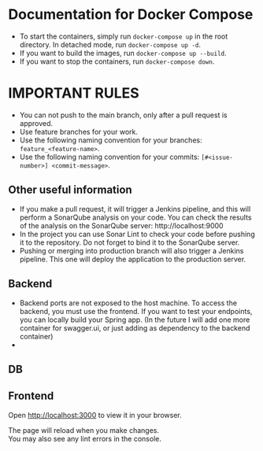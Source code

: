 # Documentation for Docker Compose

- To start the containers, simply run `docker-compose up` in the root directory. In detached mode, run `docker-compose up -d`.
- If you want to build the images, run `docker-compose up --build`.
- If you want to stop the containers, run `docker-compose down`.

# IMPORTANT RULES
- You can not push to the main branch, only after a pull request is approved.
- Use feature branches for your work.
- Use the following naming convention for your branches: `feature_<feature-name>`.
- Use the following naming convention for your commits: `[#<issue-number>] <commit-message>`.

## Other useful information

- If you make a pull request, it will trigger a Jenkins pipeline,
  and this will perform a SonarQube analysis on your code.
  You can check the results of the analysis on the SonarQube server: http://localhost:9000
- In the project you can use Sonar Lint to check your code before pushing it to the repository.
  Do not forget to bind it to the SonarQube server.
- Pushing or merging into production branch will also trigger a Jenkins pipeline.
  This one will deploy the application to the production server.

## Backend
- Backend ports are not exposed to the host machine.
  To access the backend, you must use the frontend.
  If you want to test your endpoints, you can locally build your Spring app.
  (In the future I will add one more container for swagger.ui, or just adding as dependency to the backend container)
-

## DB

## Frontend

Open [http://localhost:3000](http://localhost:3000) to view it in your browser.

The page will reload when you make changes.\
You may also see any lint errors in the console.

